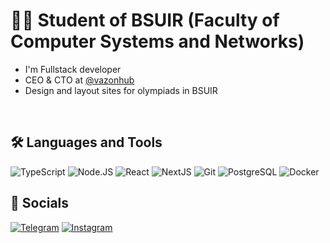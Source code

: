 # 👨‍💻 Student of BSUIR (Faculty of Computer Systems and Networks)
- I'm Fullstack developer
- CEO & CTO at [@vazonhub](https://github.com/vazonhub)
- Design and layout sites for olympiads in BSUIR

<br/>

## 🛠️ Languages and Tools

![TypeScript](https://img.shields.io/badge/-TypeScript-090909?style=for-the-badge&logo=typescript&logoColor=sky)
![Node.JS](https://img.shields.io/badge/-Node.Js-090909?style=for-the-badge&logo=Node.js&logoColor=sky)
![React](https://img.shields.io/badge/-React/React_Native-090909?style=for-the-badge&logo=react&logoColor=blue)
![NextJS](https://img.shields.io/badge/next.js-090909?style=for-the-badge&logo=nextdotjs&logoColor=white)
![Git](https://img.shields.io/badge/-Git-090909?style=for-the-badge&logo=git&logoColor=red)
![PostgreSQL](https://img.shields.io/badge/postgresql-090909?style=for-the-badge&logo=postgresql&logoColor=sky)
![Docker](https://img.shields.io/badge/-Docker-090909?style=for-the-badge&logo=docker&logoColor=2496ED)

## 📲️ Socials

[![Telegram](https://img.shields.io/badge/-Telegram-090909?style=for-the-badge&logo=telegram&logoColor=27A0D9)](https://t.me/kostyabelbet)
[![Instagram](https://img.shields.io/badge/-Instagram-090909?style=for-the-badge&logo=instagram&logoColor=B4068E)](https://www.instagram.com/kostikk.bet/)
